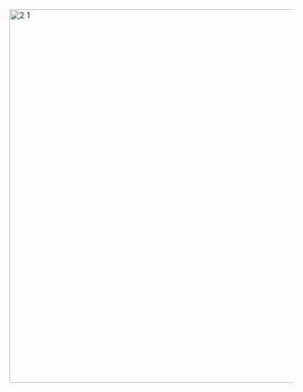 <img width="663" alt="2 1" src="https://github.com/AlanRavelo/3Phase-AC_DC-v2/assets/88397949/7e903650-6db6-4eca-8a18-d7ac012bfc45">
